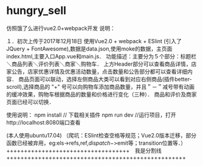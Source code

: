 # hungry_sell
仿照饿了么进行vue2.0+webpack开发
说明：

１．初次上传于2017年12月18日
使用Vue2.0 + webpack + ESlint (引入了JQuery + FontAwesome),数据是data.json,使用moke的数据，主页面index.html,主要入口App.vue和main.js．
功能描述：主要分为５个部分：标题栏＼商品列表＼评价列表＼商家＼购物车．
上方Header部分可以查看商品详情，店家公告，店家优惠详情及优惠活动数量，点击数量和公告部分都可以查看详细内容．
商品页面可以联动，选择左侧商品大类可以看到对应右侧商品(插件better-scroll),选择商品的 "+" 号可以向购物车添加商品数量，并且＂－＂减号带有动画的缓冲效果，购物车根据商品的数量和价格进行变化（三种）．
商品和评价及商家页面已经可以切换．

使用说明：
npm install       // 下载相关插件
npm run dev	  //运行项目，打开http://localhost:8080端口查看

(本人使用ubuntu17.04)
（爬坑：ESlint检查空格等规范；Vue2.0版本迁移，部分函数已经被弃用，eg:els->refs,ref,$dispatch->$emit等；transition位置等．）
+++++++++++++++++++++++++++++++++++　我是分割线　+++++++++++++++++++++++++++++++++++++++++++++++++++

